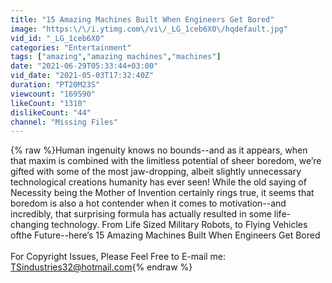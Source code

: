 ```yaml
---
title: "15 Amazing Machines Built When Engineers Get Bored"
image: "https:\/\/i.ytimg.com\/vi\/_LG_1ceb6X0\/hqdefault.jpg"
vid_id: "_LG_1ceb6X0"
categories: "Entertainment"
tags: ["amazing","amazing machines","machines"]
date: "2021-06-29T05:33:44+03:00"
vid_date: "2021-05-03T17:32:40Z"
duration: "PT20M23S"
viewcount: "169590"
likeCount: "1310"
dislikeCount: "44"
channel: "Missing Files"
---
```

{% raw %}Human ingenuity knows no bounds--and as it appears, when that maxim is combined with the limitless potential of sheer boredom, we’re gifted with some of the most jaw-dropping, albeit slightly unnecessary technological creations humanity has ever seen! While the old saying of Necessity being the Mother of Invention certainly rings true, it seems that boredom is also a hot contender when it comes to motivation--and incredibly, that surprising formula has actually resulted in some life-changing technology. From Life Sized Military Robots, to Flying Vehicles ofthe Future--here’s 15 Amazing Machines Built When Engineers Get Bored<br /><br />For Copyright Issues, Please Feel Free to E-mail me: <br />TSindustries32@hotmail.com{% endraw %}
